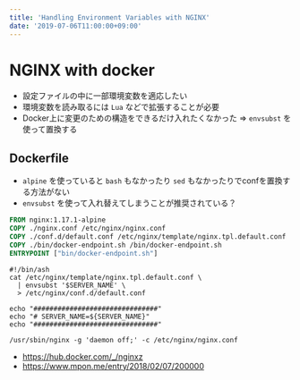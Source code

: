 ```yaml
---
title: 'Handling Environment Variables with NGINX'
date: '2019-07-06T11:00:00+09:00'
---
```


# NGINX with docker

- 設定ファイルの中に一部環境変数を適応したい
- 環境変数を読み取るには `Lua` などで拡張することが必要
- Docker上に変更のための構造をできるだけ入れたくなかった => `envsubst`
  を使って置換する

## Dockerfile

- `alpine` を使っていると `bash` もなかったり `sed`
  もなかったりでconfを置換する方法がない
- `envsubst` を使って入れ替えてしまうことが推奨されている？

```dockerfile
FROM nginx:1.17.1-alpine
COPY ./nginx.conf /etc/nginx/nginx.conf
COPY ./conf.d/default.conf /etc/nginx/template/nginx.tpl.default.conf
COPY ./bin/docker-endpoint.sh /bin/docker-endpoint.sh
ENTRYPOINT ["bin/docker-endpoint.sh"]
```

```shell
#!/bin/ash
cat /etc/nginx/template/nginx.tpl.default.conf \
  | envsubst '$SERVER_NAME' \
  > /etc/nginx/conf.d/default.conf

echo "###############################"
echo "# SERVER_NAME=${SERVER_NAME}"
echo "###############################"

/usr/sbin/nginx -g 'daemon off;' -c /etc/nginx/nginx.conf
```

- <https://hub.docker.com/_/nginxz>
- <https://www.mpon.me/entry/2018/02/07/200000>
